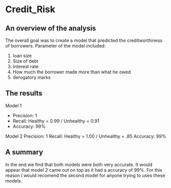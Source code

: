# Credit_Risk

## An overview of the analysis
The overall goal was to create a model that predicted the creditworthiness of borrowers.
Parameter of the model included:
1. loan size
2. Size of debt
3. Interest rate
4. How much the borrower made more than what he owed
5. derogatory marks

## The results
Model 1
* Precision: 1
* Recall: Healthy = 0.99 / Unhealthy = 0.91
* Accuracy: 99%

Model 2
Precision: 1
Recall: Healthy = 1.00 / Unhealthy = .85
Accuracy: 99%
## A summary
In the end we find that both models were both very accurate. It would appear that model 2 came out on top as it had a accuracy of 99%. For this reason I would recomend the second model for anyone trying to uses these models. 
